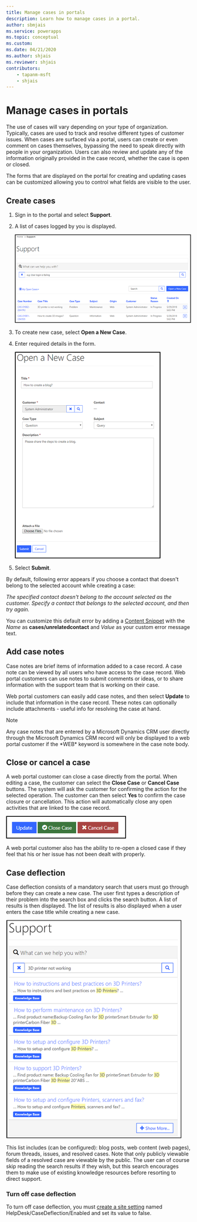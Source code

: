 ```yaml
---
title: Manage cases in portals
description: Learn how to manage cases in a portal.
author: sbmjais
ms.service: powerapps
ms.topic: conceptual
ms.custom: 
ms.date: 04/21/2020
ms.author: shjais
ms.reviewer: shjais
contributors:
    - tapanm-msft
    - shjais
---
```


# Manage cases in portals

The use of cases will vary depending on your type of organization. Typically, cases are used to track and resolve different types of customer issues. When cases are surfaced via a portal, users can create or even comment on cases themselves, bypassing the need to speak directly with people in your organization. Users can also review and update any of the information originally provided in the case record, whether the case is open or closed. 

The forms that are displayed on the portal for creating and updating cases can be customized allowing you to control what fields are visible to the user.

## Create cases

1. Sign in to the portal and select **Support**.

2. A list of cases logged by you is displayed.

    ![View existing cases](media/view-cases.png "View existing cases") 

3. To create new case, select **Open a New Case**.

4. Enter required details in the form.

    ![Create a new case](media/create-case.png "Create a new case") 

5. Select **Submit**.

By default, following error appears if you choose a contact that doesn't belong to the selected account while creating a case:
 
*The specified contact doesn't belong to the account selected as the customer. Specify a contact that belongs to the selected account, and then try again.*
 
You can customize this default error by adding a [Content Snippet](../configure/customize-content-snippets.md#edit-snippets) with the *Name* as **cases/unrelatedcontact** and *Value* as your custom error message text.

## Add case notes

Case notes are brief items of information added to a case record. A case note can be viewed by all users who have access to the case record. Web portal customers can use notes to submit comments or ideas, or to share information with the support team that is working on their case. 

Web portal customers can easily add case notes, and then select **Update** to include that information in the case record. These notes can optionally include attachments - useful info for resolving the case at hand.

> [!NOTE]
> Any case notes that are entered by a Microsoft Dynamics CRM user directly through the Microsoft Dynamics CRM record will only be displayed to a web portal customer if the \*WEB\* keyword is somewhere in the case note body.

## Close or cancel a case 

A web portal customer can close a case directly from the portal. When editing a case, the customer can select the **Close Case** or **Cancel Case** buttons. The system will ask the customer for confirming the action for the selected operation. The customer can then select **Yes** to confirm the case closure or cancellation. This action will automatically close any open activities that are linked to the case record.

![Close or cancel a case](media/case-actions.png "Close or cancel a case") 

A web portal customer also has the ability to re-open a closed case if they feel that his or her issue has not been dealt with properly.

## Case deflection

Case deflection consists of a mandatory search that users must go through before they can create a new case. The user first types a description of their problem into the search box and clicks the search button. A list of results is then displayed. The list of results is also displayed when a user enters the case title while creating a new case.

![Case deflection](media/case-deflection.png "Case deflection")

This list includes (can be configured): blog posts, web content (web pages), forum threads, issues, and resolved cases.  Note that only publicly viewable fields of a resolved case are viewable by the public. The user can of course skip reading the search results if they wish, but this search encourages them to make use of existing knowledge resources before resorting to direct support.

### Turn off case deflection

To turn off case deflection, you must [create a site setting](../configure/configure-site-settings.md) named HelpDesk/CaseDeflection/Enabled and set its value to false.